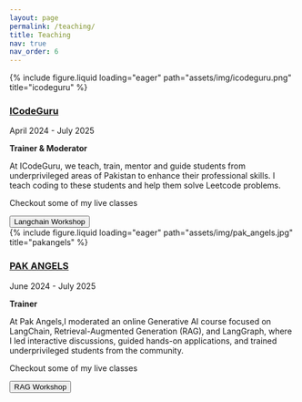 ```yaml
---
layout: page
permalink: /teaching/
title: Teaching
nav: true
nav_order: 6
---
```

<div class="project0">
    <div class="image-container0">
        {% include figure.liquid loading="eager" path="assets/img/icodeguru.png" title="icodeguru" %}
    </div>
    <div class="project-details0">
        <div class="heading">
        <h3><a href="https://icode.guru/">ICodeGuru</a></h3>
        <span class="timeline">April 2024 - July 2025</span>
        </div>
        <p><strong>Trainer & Moderator</strong></p>
        <p>At ICodeGuru, we teach, train, mentor and guide students from underprivileged areas of Pakistan to enhance their professional skills. I teach coding to these students and help them solve Leetcode problems.</p>
        <p>Checkout some of my live classes</p>
        <a href="https://www.facebook.com/iCodeguru/videos/827891879496385"><button>Langchain Workshop</button></a>
    </div>
</div>

<div class="project0">
    <div class="image-container0">
        {% include figure.liquid loading="eager" path="assets/img/pak_angels.jpg" title="pakangels" %}
    </div>
    <div class="project-details0">
        <div class="heading">
        <h3><a href="https://aspirepk.org/pak-angels/">PAK ANGELS</a></h3>
        <span class="timeline">June 2024 - July 2025</span>
        </div>
        <p><strong>Trainer</strong></p>
        <p>At Pak Angels,I moderated an online Generative AI course focused on LangChain, Retrieval-Augmented Generation (RAG), and LangGraph, where I led interactive discussions, guided hands-on applications, and trained underprivileged students from the community.</p>
        <p>Checkout some of my live classes</p>
        <a href="https://www.youtube.com/watch?v=rq-DvpERDU4"><button>RAG Workshop</button></a>
    </div>
</div>
